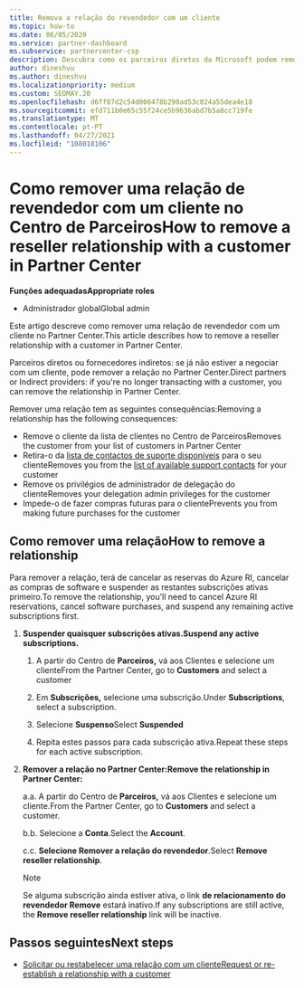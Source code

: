 ```yaml
---
title: Remova a relação do revendedor com um cliente
ms.topic: how-to
ms.date: 06/05/2020
ms.service: partner-dashboard
ms.subservice: partnercenter-csp
description: Descubra como os parceiros diretos da Microsoft podem remover os clientes da sua lista, remover privilégios de administração delegados e parar de apoiar ou comprar para um cliente.
author: dineshvu
ms.author: dineshvu
ms.localizationpriority: medium
ms.custom: SEOMAY.20
ms.openlocfilehash: d6ff07d2c54d006478b290ad53c024a55dea4e18
ms.sourcegitcommit: efd711b0e65c55f24ce5b9636abd7b5a8cc719fe
ms.translationtype: MT
ms.contentlocale: pt-PT
ms.lasthandoff: 04/27/2021
ms.locfileid: "108018106"
---
```

# <a name="how-to-remove-a-reseller-relationship-with-a-customer-in-partner-center"></a><span data-ttu-id="bbf7f-103">Como remover uma relação de revendedor com um cliente no Centro de Parceiros</span><span class="sxs-lookup"><span data-stu-id="bbf7f-103">How to remove a reseller relationship with a customer in Partner Center</span></span>

<span data-ttu-id="bbf7f-104">**Funções adequadas**</span><span class="sxs-lookup"><span data-stu-id="bbf7f-104">**Appropriate roles**</span></span>

- <span data-ttu-id="bbf7f-105">Administrador global</span><span class="sxs-lookup"><span data-stu-id="bbf7f-105">Global admin</span></span>

<span data-ttu-id="bbf7f-106">Este artigo descreve como remover uma relação de revendedor com um cliente no Partner Center.</span><span class="sxs-lookup"><span data-stu-id="bbf7f-106">This article describes how to remove a reseller relationship with a customer in Partner Center.</span></span>

<span data-ttu-id="bbf7f-107">Parceiros diretos ou fornecedores indiretos: se já não estiver a negociar com um cliente, pode remover a relação no Partner Center.</span><span class="sxs-lookup"><span data-stu-id="bbf7f-107">Direct partners or Indirect providers: if you're no longer transacting with a customer, you can remove the relationship in Partner Center.</span></span>

<span data-ttu-id="bbf7f-108">Remover uma relação tem as seguintes consequências:</span><span class="sxs-lookup"><span data-stu-id="bbf7f-108">Removing a relationship has the following consequences:</span></span>

- <span data-ttu-id="bbf7f-109">Remove o cliente da lista de clientes no Centro de Parceiros</span><span class="sxs-lookup"><span data-stu-id="bbf7f-109">Removes the customer from your list of customers in Partner Center</span></span>
- <span data-ttu-id="bbf7f-110">Retira-o da [lista de contactos de suporte disponíveis](assign-support-contacts.md) para o seu cliente</span><span class="sxs-lookup"><span data-stu-id="bbf7f-110">Removes you from the [list of available support contacts](assign-support-contacts.md) for your customer</span></span>
- <span data-ttu-id="bbf7f-111">Remove os privilégios de administrador de delegação do cliente</span><span class="sxs-lookup"><span data-stu-id="bbf7f-111">Removes your delegation admin privileges for the customer</span></span>
- <span data-ttu-id="bbf7f-112">Impede-o de fazer compras futuras para o cliente</span><span class="sxs-lookup"><span data-stu-id="bbf7f-112">Prevents you from making future purchases for the customer</span></span>

## <a name="how-to-remove-a-relationship"></a><span data-ttu-id="bbf7f-113">Como remover uma relação</span><span class="sxs-lookup"><span data-stu-id="bbf7f-113">How to remove a relationship</span></span>

<span data-ttu-id="bbf7f-114">Para remover a relação, terá de cancelar as reservas do Azure RI, cancelar as compras de software e suspender as restantes subscrições ativas primeiro.</span><span class="sxs-lookup"><span data-stu-id="bbf7f-114">To remove the relationship, you'll need to cancel Azure RI reservations, cancel software purchases, and suspend any remaining active subscriptions first.</span></span>

1. <span data-ttu-id="bbf7f-115">**Suspender quaisquer subscrições ativas.**</span><span class="sxs-lookup"><span data-stu-id="bbf7f-115">**Suspend any active subscriptions.**</span></span>

   1. <span data-ttu-id="bbf7f-116">A partir do Centro de **Parceiros,** vá aos Clientes e selecione um cliente</span><span class="sxs-lookup"><span data-stu-id="bbf7f-116">From the Partner Center, go to **Customers** and select a customer</span></span>

   2. <span data-ttu-id="bbf7f-117">Em **Subscrições,** selecione uma subscrição.</span><span class="sxs-lookup"><span data-stu-id="bbf7f-117">Under **Subscriptions**, select a subscription.</span></span>

   3. <span data-ttu-id="bbf7f-118">Selecione **Suspenso**</span><span class="sxs-lookup"><span data-stu-id="bbf7f-118">Select **Suspended**</span></span>

   4. <span data-ttu-id="bbf7f-119">Repita estes passos para cada subscrição ativa.</span><span class="sxs-lookup"><span data-stu-id="bbf7f-119">Repeat these steps for each active subscription.</span></span>

2. <span data-ttu-id="bbf7f-120">**Remover a relação no Partner Center:**</span><span class="sxs-lookup"><span data-stu-id="bbf7f-120">**Remove the relationship in Partner Center:**</span></span>

   <span data-ttu-id="bbf7f-121">a.</span><span class="sxs-lookup"><span data-stu-id="bbf7f-121">a.</span></span> <span data-ttu-id="bbf7f-122">A partir do Centro de **Parceiros,** vá aos Clientes e selecione um cliente.</span><span class="sxs-lookup"><span data-stu-id="bbf7f-122">From the Partner Center, go to **Customers** and select a customer.</span></span>

   <span data-ttu-id="bbf7f-123">b.</span><span class="sxs-lookup"><span data-stu-id="bbf7f-123">b.</span></span> <span data-ttu-id="bbf7f-124">Selecione a **Conta**.</span><span class="sxs-lookup"><span data-stu-id="bbf7f-124">Select the **Account**.</span></span>

   <span data-ttu-id="bbf7f-125">c.</span><span class="sxs-lookup"><span data-stu-id="bbf7f-125">c.</span></span> <span data-ttu-id="bbf7f-126">**Selecione Remover a relação do revendedor**.</span><span class="sxs-lookup"><span data-stu-id="bbf7f-126">Select **Remove reseller relationship**.</span></span>

   > [!NOTE]
   > <span data-ttu-id="bbf7f-127">Se alguma subscrição ainda estiver ativa, o link **de relacionamento do revendedor Remove** estará inativo.</span><span class="sxs-lookup"><span data-stu-id="bbf7f-127">If any subscriptions are still active, the **Remove reseller relationship** link will be inactive.</span></span>

## <a name="next-steps"></a><span data-ttu-id="bbf7f-128">Passos seguintes</span><span class="sxs-lookup"><span data-stu-id="bbf7f-128">Next steps</span></span>

- [<span data-ttu-id="bbf7f-129">Solicitar ou restabelecer uma relação com um cliente</span><span class="sxs-lookup"><span data-stu-id="bbf7f-129">Request or re-establish a relationship with a customer</span></span>](request-a-relationship-with-a-customer.md)
